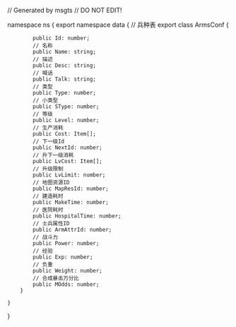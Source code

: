 // Generated by msgts
// DO NOT EDIT!

namespace ns {
	export namespace data {
		// 兵种表
		export class ArmsConf {	
			
			public Id: number; 
			// 名称
			public Name: string; 
			// 描述
			public Desc: string; 
			// 喊话
			public Talk: string; 
			// 类型
			public Type: number; 
			// 小类型
			public SType: number; 
			// 等级
			public Level: number; 
			// 生产消耗
			public Cost: Item[]; 
			// 下一级Id
			public NextId: number; 
			// 升下一级消耗
			public LvCost: Item[]; 
			// 升级限制
			public LvLimit: number; 
			// 地图资源ID
			public MapResId: number; 
			// 建造耗时
			public MakeTime: number; 
			// 医院耗时
			public HospitalTime: number; 
			// 士兵属性ID
			public ArmAttrId: number; 
			// 战斗力
			public Power: number; 
			// 经验
			public Exp: number; 
			// 负重
			public Weight: number; 
			// 合成暴击万分比
			public MOdds: number; 
		}
		
	}
}

